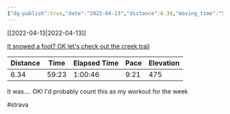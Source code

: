 ```yaml
---
{"dg-publish":true,"date":"2022-04-13","distance":6.34,"moving_time":"59:23","elapsed_time":"1:00:46","pace":"9:21","total_elevation_gain":475,"url":"https://www.strava.com/activities/6978456330","permalink":"/01-personal/strava/2022-04-13-it-snowed-a-foot-ok-let-s-check-out-the-creek-trail/","dgPassFrontmatter":true}
---
```



[[2022-04-13\|2022-04-13]]

[It snowed a foot? OK let's check out the creek trail](https://www.strava.com/activities/6978456330)

| Distance | Time  | Elapsed Time | Pace | Elevation |
| -------- | ----- | ------------ | ---- | --------- |
| 6.34     | 59:23 | 1:00:46      | 9:21 | 475       |


It was.... OK! I'd probably count this as my workout for the week

#strava
